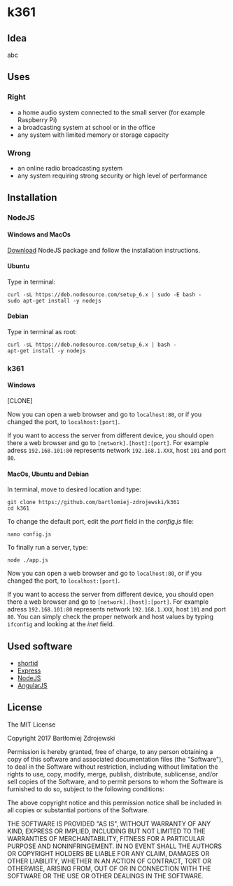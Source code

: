 # k361

## Idea

abc

## Uses

### Right

* a home audio system connected to the small server (for example Raspberry Pi)
* a broadcasting system at school or in the office
* any system with limited memory or storage capacity

### Wrong

* an online radio broadcasting system
* any system requiring strong security or high level of performance

## Installation

### NodeJS

#### Windows and MacOs

[Download](https://nodejs.org/en/download/current/) NodeJS package and follow the installation instructions.

#### Ubuntu

Type in terminal:

```
curl -sL https://deb.nodesource.com/setup_6.x | sudo -E bash -
sudo apt-get install -y nodejs
```

#### Debian

Type in terminal as root:

```
curl -sL https://deb.nodesource.com/setup_6.x | bash -
apt-get install -y nodejs
```

### k361

#### Windows

[CLONE]

Now you can open a web browser and go to `localhost:80`, or if you changed the port, to `localhost:[port]`.

If you want to access the server from different device, you should open there a web browser and go to `[network].[host]:[port]`. For example adress `192.168.101:80` represents network `192.168.1.XXX`, host `101` and port `80`.

#### MacOs, Ubuntu and Debian

In terminal, move to desired location and type:

```
git clone https://github.com/bartlomiej-zdrojewski/k361
cd k361
```

To change the default port, edit the *port* field in the *config.js* file:

```
nano config.js
```

To finally run a server, type:

```
node ./app.js
```

Now you can open a web browser and go to `localhost:80`, or if you changed the port, to `localhost:[port]`.

If you want to access the server from different device, you should open there a web browser and go to `[network].[host]:[port]`.
For example adress `192.168.101:80` represents network `192.168.1.XXX`, host `101` and port `80`. You can simply check the proper network and host values by typing `ifconfig` and looking at the *inet* field.

## Used software

* [shortid](https://www.npmjs.com/package/shortid)
* [Express](https://expressjs.com/)
* [NodeJS](https://nodejs.org/en/)
* [AngularJS](https://angularjs.org/)

## License

The MIT License

Copyright 2017 Bartłomiej Zdrojewski

Permission is hereby granted, free of charge, to any person obtaining a copy of this software and associated documentation files (the "Software"), to deal in the Software without restriction, including without limitation the rights to use, copy, modify, merge, publish, distribute, sublicense, and/or sell copies of the Software, and to permit persons to whom the Software is furnished to do so, subject to the following conditions:

The above copyright notice and this permission notice shall be included in all copies or substantial portions of the Software.

THE SOFTWARE IS PROVIDED "AS IS", WITHOUT WARRANTY OF ANY KIND, EXPRESS OR IMPLIED, INCLUDING BUT NOT LIMITED TO THE WARRANTIES OF MERCHANTABILITY, FITNESS FOR A PARTICULAR PURPOSE AND NONINFRINGEMENT. IN NO EVENT SHALL THE AUTHORS OR COPYRIGHT HOLDERS BE LIABLE FOR ANY CLAIM, DAMAGES OR OTHER LIABILITY, WHETHER IN AN ACTION OF CONTRACT, TORT OR OTHERWISE, ARISING FROM, OUT OF OR IN CONNECTION WITH THE SOFTWARE OR THE USE OR OTHER DEALINGS IN THE SOFTWARE.
